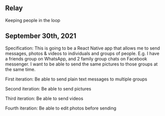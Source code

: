 Relay
-----

Keeping people in the loop

September 30th, 2021
--------------------

Specification: 
This is going to be a React Native app that allows me to send messages, photos & videos to individuals and groups of people. E.g. I have a friends group on WhatsApp, and 2 family group chats on Facebook messenger. I want to be able to send the same pictures to those groups at the same time.  

First iteration: 
Be able to send plain text messages to multiple groups

Second iteration: 
Be able to send pictures

Third iteration: 
Be able to send videos

Fourth iteration: 
Be able to edit photos before sending


